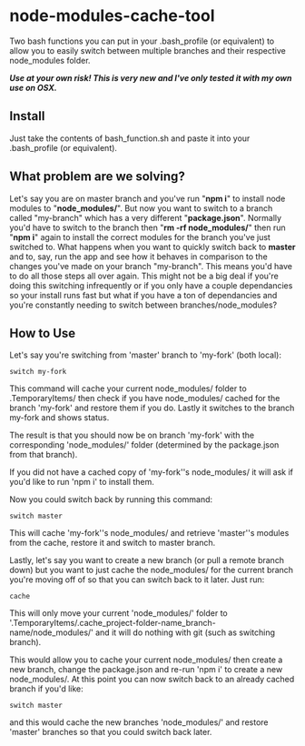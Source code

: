 # node-modules-cache-tool
Two bash functions you can put in your .bash_profile (or equivalent) to allow you to easily switch between multiple branches and their respective node_modules folder.

**_Use at your own risk! This is very new and I've only tested it with my own use on OSX._**

## Install
Just take the contents of bash_function.sh and paste it into your .bash_profile (or equivalent).

## What problem are we solving?

Let's say you are on master branch and you've run "**npm i**" to install node modules to "**node_modules/**". But now you want to switch to a branch called "my-branch" which has a very different "**package.json**". Normally you'd have to switch to the branch then "**rm -rf node_modules/**" then run "**npm i**" again to install the correct modules for the branch you've just switched to. What happens when you want to quickly switch back to **master** and to, say, run the app and see how it behaves in comparison to the changes you've made on your branch "my-branch". This means you'd have to do all those steps all over again. This might not be a big deal if you're doing this switching infrequently or if you only have a couple dependancies so your install runs fast but what if you have a ton of dependancies and you're constantly needing to switch between branches/node_modules?

## How to Use

Let's say you're switching from 'master' branch to 'my-fork' (both local):
```
switch my-fork
```
This command will cache your current node_modules/ folder to .TemporaryItems/ then check if you have node_modules/ cached for the branch 'my-fork' and restore them if you do. Lastly it switches to the branch my-fork and shows status.

The result is that you should now be on branch 'my-fork' with the corresponding 'node_modules/' folder (determined by the package.json from that branch).

If you did not have a cached copy of 'my-fork''s node_modules/ it will ask if you'd like to run 'npm i' to install them.

Now you could switch back by running this command:
```
switch master
```
This will cache 'my-fork''s node_modules/ and retrieve 'master''s modules from the cache, restore it and switch to master branch.


Lastly, let's say you want to create a new branch (or pull a remote branch down) but you want to just cache the node_modules/ for the current branch you're moving off of so that you can switch back to it later. Just run:
```
cache
```
This will only move your current 'node_modules/' folder to '.TemporaryItems/.cache_project-folder-name_branch-name/node_modules/' and it will do nothing with git (such as switching branch).

This would allow you to cache your current node_modules/ then create a new branch, change the package.json and re-run 'npm i' to create a new node_modules/. At this point you can now switch back to an already cached branch if you'd like:
```
switch master
```
and this would cache the new branches 'node_modules/' and restore 'master' branches so that you could switch back later.
